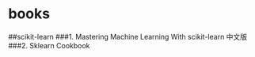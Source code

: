 # books 
##scikit-learn 
###1. Mastering Machine Learning With scikit-learn 中文版 
###2. Sklearn Cookbook 
